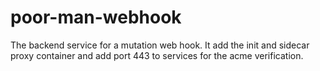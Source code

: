 # poor-man-webhook

The backend service for a mutation web hook. It add the init and sidecar proxy container and add port 443 to services for the acme verification.

